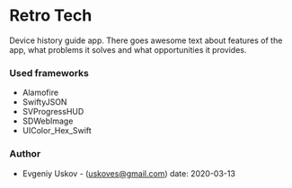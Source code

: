 # Retro Tech

Device history guide app. There goes awesome text about features of the app, what problems it solves and what opportunities it provides.

### Used frameworks
- Alamofire
- SwiftyJSON
- SVProgressHUD
- SDWebImage
- UIColor_Hex_Swift

### Author
- Evgeniy Uskov - (uskoves@gmail.com)
date: 2020-03-13
